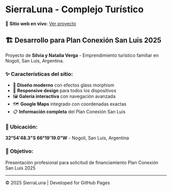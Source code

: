 # SierraLuna - Complejo Turístico

🌟 **Sitio web en vivo**: [Ver proyecto](https://ehr051.github.io/las-verganas/)

## 🏗️ Desarrollo para Plan Conexión San Luis 2025

Proyecto de **Silvia y Natalia Verga** - Emprendimiento turístico familiar en Nogolí, San Luis, Argentina.

### ✨ Características del sitio:
- 🎨 **Diseño moderno** con efectos glass morphism
- 📱 **Responsive design** para todos los dispositivos  
- 🖼️ **Galería interactiva** con navegación avanzada
- 🗺️ **Google Maps** integrado con coordenadas exactas
- 📋 **Información completa** del Plan Conexión San Luis

### 📍 Ubicación:
**32°54'48.3"S 66°19'19.0"W** - Nogolí, San Luis, Argentina

### 🎯 Objetivo:
Presentación profesional para solicitud de financiamiento Plan Conexión San Luis 2025

---

© 2025 SierraLuna | Developed for GitHub Pages
